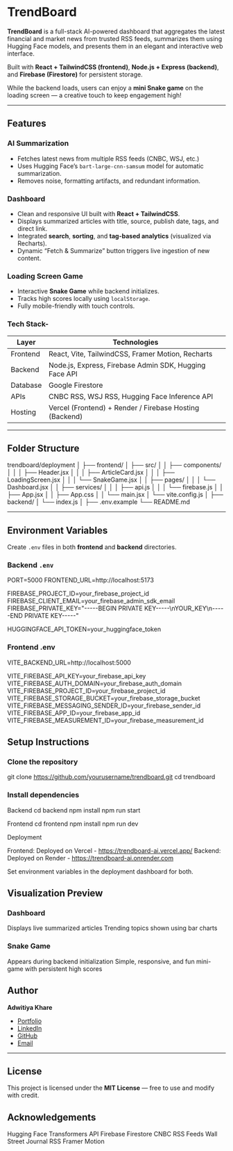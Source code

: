 # TrendBoard

**TrendBoard** is a full-stack AI-powered dashboard that aggregates the latest financial and market news from trusted RSS feeds, summarizes them using Hugging Face models, and presents them in an elegant and interactive web interface.  

Built with **React + TailwindCSS (frontend)**, **Node.js + Express (backend)**, and **Firebase (Firestore)** for persistent storage.  

While the backend loads, users can enjoy a **mini Snake game** on the loading screen — a creative touch to keep engagement high!

---

## Features

### AI Summarization
- Fetches latest news from multiple RSS feeds (CNBC, WSJ, etc.)
- Uses Hugging Face’s `bart-large-cnn-samsum` model for automatic summarization.
- Removes noise, formatting artifacts, and redundant information.

### Dashboard
- Clean and responsive UI built with **React + TailwindCSS**.
- Displays summarized articles with title, source, publish date, tags, and direct link.
- Integrated **search**, **sorting**, and **tag-based analytics** (visualized via Recharts).
- Dynamic “Fetch & Summarize” button triggers live ingestion of new content.

### Loading Screen Game
- Interactive **Snake Game** while backend initializes.
- Tracks high scores locally using `localStorage`.
- Fully mobile-friendly with touch controls.

### Tech Stack-
| Layer     | Technologies                                           |
|-----------|--------------------------------------------------------|
| Frontend  | React, Vite, TailwindCSS, Framer Motion, Recharts      |
| Backend   | Node.js, Express, Firebase Admin SDK, Hugging Face API |
| Database  | Google Firestore                                       |
| APIs      | CNBC RSS, WSJ RSS, Hugging Face Inference API          |
| Hosting   | Vercel (Frontend) + Render / Firebase Hosting (Backend)|

---

## Folder Structure
trendboard/deployment
│
├── frontend/
│ ├── src/
│ │ ├── components/
│ │ │ ├── Header.jsx
│ │ │ ├── ArticleCard.jsx
│ │ │ ├── LoadingScreen.jsx
│ │ │ └── SnakeGame.jsx
│ │ ├── pages/
│ │ │ └── Dashboard.jsx
│ │ ├── services/
│ │ │ ├── api.js
│ │ │ └── firebase.js
│ │ ├── App.jsx
│ │ ├── App.css
│ │ └── main.jsx
│ └── vite.config.js
│
├── backend/
│ └── index.js
│
├── .env.example
└── README.md


---

## Environment Variables

Create `.env` files in both **frontend** and **backend** directories.

### Backend `.env`

PORT=5000
FRONTEND_URL=http://localhost:5173

FIREBASE_PROJECT_ID=your_firebase_project_id
FIREBASE_CLIENT_EMAIL=your_firebase_admin_sdk_email
FIREBASE_PRIVATE_KEY="-----BEGIN PRIVATE KEY-----\nYOUR_KEY\n-----END PRIVATE KEY-----"

HUGGINGFACE_API_TOKEN=your_huggingface_token

### Frontend .env
VITE_BACKEND_URL=http://localhost:5000

VITE_FIREBASE_API_KEY=your_firebase_api_key
VITE_FIREBASE_AUTH_DOMAIN=your_firebase_auth_domain
VITE_FIREBASE_PROJECT_ID=your_firebase_project_id
VITE_FIREBASE_STORAGE_BUCKET=your_firebase_storage_bucket
VITE_FIREBASE_MESSAGING_SENDER_ID=your_firebase_sender_id
VITE_FIREBASE_APP_ID=your_firebase_app_id
VITE_FIREBASE_MEASUREMENT_ID=your_firebase_measurement_id

## Setup Instructions

### Clone the repository
git clone https://github.com/yourusername/trendboard.git
cd trendboard

### Install dependencies
Backend
cd backend
npm install
npm run start

Frontend
cd frontend
npm install
npm run dev

Deployment

Frontend: Deployed on Vercel - https://trendboard-ai.vercel.app/
Backend: Deployed on Render - https://trendboard-ai.onrender.com

Set environment variables in the deployment dashboard for both.

## Visualization Preview

### Dashboard

Displays live summarized articles
Trending topics shown using bar charts

### Snake Game

Appears during backend initialization
Simple, responsive, and fun mini-game with persistent high scores

## Author

**Adwitiya Khare**

- [Portfolio](https://adwitiyakhare.vercel.app)
- [LinkedIn](https://linkedin.com/in/adwitiyakhare)
- [GitHub](https://github.com/AdwitiyaKhare)
- [Email](mailto:adwitiyakhare222004@gmail.com)

---

## License

This project is licensed under the **MIT License** — free to use and modify with credit.

## Acknowledgements

Hugging Face Transformers API
Firebase Firestore
CNBC RSS Feeds
Wall Street Journal RSS
Framer Motion